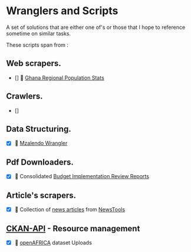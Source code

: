 # Wranglers and Scripts

A set of solutions that are either one of's
or those that I hope to reference sometime on similar tasks.

These scripts span from :

## Web scrapers.

- []    🐝 [Ghana Regional Population Stats](https://github.com/4bic/wranglers_and_scripts/tree/master/GH_Population_Stats)

## Crawlers.

- []

## Data Structuring.

- [x]   🐝 [Mzalendo Wrangler](https://github.com/4bic/wranglers_and_scripts/tree/master/Mzalendo_Wrangler)

## Pdf Downloaders.

- [x]   🐝 Consolidated [Budget Implementation Review Reports](https://github.com/4bic/wranglers_and_scripts/tree/master/KE_Controller_of_Budgets)

## Article's scrapers.

- [x]   🐝 Collection of [news articles](https://github.com/4bic/wranglers_and_scripts/tree/master/News_Articles_Scrapers) from [NewsTools](https://github.com/newstools)

## [CKAN-API] - Resource management

- [x]   🐝 [openAFRICA] dataset Uploads





[CKAN-API]: https://docs.ckan.org/
[openAFRICA]: https://africaopendata.org
